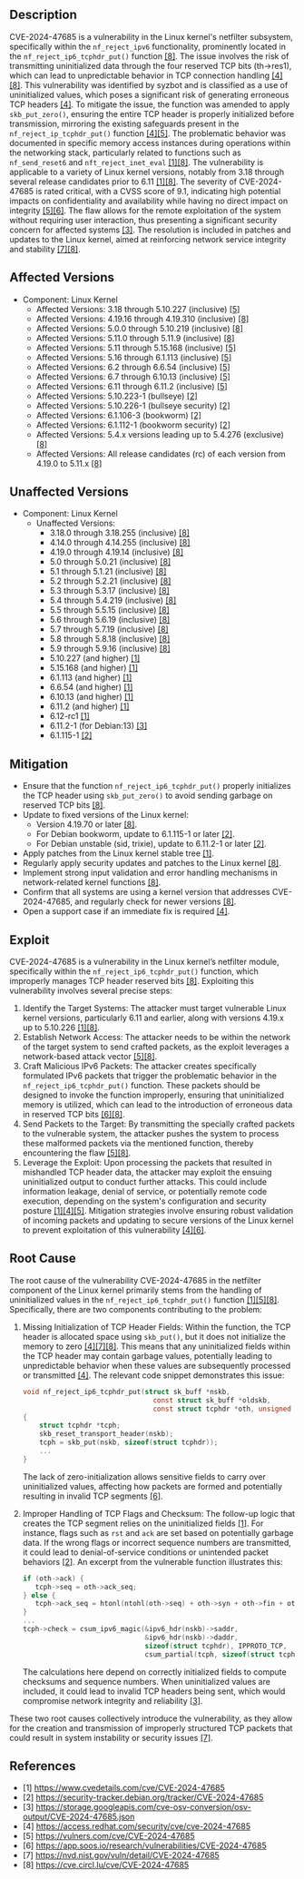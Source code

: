 ## Description

CVE-2024-47685 is a vulnerability in the Linux kernel's netfilter subsystem, specifically within the `nf_reject_ipv6` functionality, prominently located in the `nf_reject_ip6_tcphdr_put()` function [[8]](#References). The issue involves the risk of transmitting uninitialized data through the four reserved TCP bits (th->res1), which can lead to unpredictable behavior in TCP connection handling [[4]](#References)[[8]](#References). This vulnerability was identified by syzbot and is classified as a use of uninitialized values, which poses a significant risk of generating erroneous TCP headers [[4]](#References). To mitigate the issue, the function was amended to apply `skb_put_zero()`, ensuring the entire TCP header is properly initialized before transmission, mirroring the existing safeguards present in the `nf_reject_ip_tcphdr_put()` function [[4]](#References)[[5]](#References). The problematic behavior was documented in specific memory access instances during operations within the networking stack, particularly related to functions such as `nf_send_reset6` and `nft_reject_inet_eval` [[1]](#References)[[8]](#References). The vulnerability is applicable to a variety of Linux kernel versions, notably from 3.18 through several release candidates prior to 6.11 [[1]](#References)[[8]](#References). The severity of CVE-2024-47685 is rated critical, with a CVSS score of 9.1, indicating high potential impacts on confidentiality and availability while having no direct impact on integrity [[5]](#References)[[6]](#References). The flaw allows for the remote exploitation of the system without requiring user interaction, thus presenting a significant security concern for affected systems [[3]](#References). The resolution is included in patches and updates to the Linux kernel, aimed at reinforcing network service integrity and stability [[7]](#References)[[8]](#References).

## Affected Versions

- Component: Linux Kernel
    - Affected Versions: 3.18 through 5.10.227 (inclusive) [[5]](#References)
    - Affected Versions: 4.19.16 through 4.19.310 (inclusive) [[8]](#References)
    - Affected Versions: 5.0.0 through 5.10.219 (inclusive) [[8]](#References)
    - Affected Versions: 5.11.0 through 5.11.9 (inclusive) [[8]](#References)
    - Affected Versions: 5.11 through 5.15.168 (inclusive) [[5]](#References)
    - Affected Versions: 5.16 through 6.1.113 (inclusive) [[5]](#References)
    - Affected Versions: 6.2 through 6.6.54 (inclusive) [[5]](#References)
    - Affected Versions: 6.7 through 6.10.13 (inclusive) [[5]](#References)
    - Affected Versions: 6.11 through 6.11.2 (inclusive) [[5]](#References)
    - Affected Versions: 5.10.223-1 (bullseye) [[2]](#References)
    - Affected Versions: 5.10.226-1 (bullseye security) [[2]](#References)
    - Affected Versions: 6.1.106-3 (bookworm) [[2]](#References)
    - Affected Versions: 6.1.112-1 (bookworm security) [[2]](#References)
    - Affected Versions: 5.4.x versions leading up to 5.4.276 (exclusive) [[8]](#References)
    - Affected Versions: All release candidates (rc) of each version from 4.19.0 to 5.11.x [[8]](#References)

## Unaffected Versions

- Component: Linux Kernel
    - Unaffected Versions:
        - 3.18.0 through 3.18.255 (inclusive) [[8]](#References)
        - 4.14.0 through 4.14.255 (inclusive) [[8]](#References)
        - 4.19.0 through 4.19.14 (inclusive) [[8]](#References)
        - 5.0 through 5.0.21 (inclusive) [[8]](#References)
        - 5.1 through 5.1.21 (inclusive) [[8]](#References)
        - 5.2 through 5.2.21 (inclusive) [[8]](#References)
        - 5.3 through 5.3.17 (inclusive) [[8]](#References)
        - 5.4 through 5.4.219 (inclusive) [[8]](#References)
        - 5.5 through 5.5.15 (inclusive) [[8]](#References)
        - 5.6 through 5.6.19 (inclusive) [[8]](#References)
        - 5.7 through 5.7.19 (inclusive) [[8]](#References)
        - 5.8 through 5.8.18 (inclusive) [[8]](#References)
        - 5.9 through 5.9.16 (inclusive) [[8]](#References)
        - 5.10.227 (and higher) [[1]](#References)
        - 5.15.168 (and higher) [[1]](#References)
        - 6.1.113 (and higher) [[1]](#References)
        - 6.6.54 (and higher) [[1]](#References)
        - 6.10.13 (and higher) [[1]](#References)
        - 6.11.2 (and higher) [[1]](#References)
        - 6.12-rc1 [[1]](#References)
        - 6.11.2-1 (for Debian:13) [[3]](#References)
        - 6.1.115-1 [[2]](#References)

## Mitigation

- Ensure that the function `nf_reject_ip6_tcphdr_put()` properly initializes the TCP header using `skb_put_zero()` to avoid sending garbage on reserved TCP bits [[8]](#References).
- Update to fixed versions of the Linux kernel:
    - Version 4.19.70 or later [[8]](#References).
    - For Debian bookworm, update to 6.1.115-1 or later [[2]](#References).
    - For Debian unstable (sid, trixie), update to 6.11.2-1 or later [[2]](#References).
- Apply patches from the Linux kernel stable tree [[1]](#References).
- Regularly apply security updates and patches to the Linux kernel [[8]](#References).
- Implement strong input validation and error handling mechanisms in network-related kernel functions [[8]](#References).
- Confirm that all systems are using a kernel version that addresses CVE-2024-47685, and regularly check for newer versions [[8]](#References).
- Open a support case if an immediate fix is required [[4]](#References).

## Exploit

CVE-2024-47685 is a vulnerability in the Linux kernel’s netfilter module, specifically within the `nf_reject_ip6_tcphdr_put()` function, which improperly manages TCP header reserved bits [[8]](#References). Exploiting this vulnerability involves several precise steps:
1. Identify the Target Systems: The attacker must target vulnerable Linux kernel versions, particularly 6.11 and earlier, along with versions 4.19.x up to 5.10.226 [[1]](#References)[[8]](#References).
2. Establish Network Access: The attacker needs to be within the network of the target system to send crafted packets, as the exploit leverages a network-based attack vector [[5]](#References)[[8]](#References).
3. Craft Malicious IPv6 Packets: The attacker creates specifically formulated IPv6 packets that trigger the problematic behavior in the `nf_reject_ip6_tcphdr_put()` function. These packets should be designed to invoke the function improperly, ensuring that uninitialized memory is utilized, which can lead to the introduction of erroneous data in reserved TCP bits [[6]](#References)[[8]](#References).
4. Send Packets to the Target: By transmitting the specially crafted packets to the vulnerable system, the attacker pushes the system to process these malformed packets via the mentioned function, thereby encountering the flaw [[5]](#References)[[8]](#References).
5. Leverage the Exploit: Upon processing the packets that resulted in mishandled TCP header data, the attacker may exploit the ensuing uninitialized output to conduct further attacks. This could include information leakage, denial of service, or potentially remote code execution, depending on the system's configuration and security posture [[1]](#References)[[4]](#References)[[5]](#References). Mitigation strategies involve ensuring robust validation of incoming packets and updating to secure versions of the Linux kernel to prevent exploitation of this vulnerability [[4]](#References)[[6]](#References).

## Root Cause

The root cause of the vulnerability CVE-2024-47685 in the netfilter component of the Linux kernel primarily stems from the handling of uninitialized values in the `nf_reject_ip6_tcphdr_put()` function [[1]](#References)[[5]](#References)[[8]](#References). Specifically, there are two components contributing to the problem:

1. Missing Initialization of TCP Header Fields: Within the function, the TCP header is allocated space using `skb_put()`, but it does not initialize the memory to zero [[4]](#References)[[7]](#References)[[8]](#References). This means that any uninitialized fields within the TCP header may contain garbage values, potentially leading to unpredictable behavior when these values are subsequently processed or transmitted [[4]](#References). The relevant code snippet demonstrates this issue:
    ```c
    void nf_reject_ip6_tcphdr_put(struct sk_buff *nskb,
                                    const struct sk_buff *oldskb,
                                    const struct tcphdr *oth, unsigned int otcplen)
    {
        struct tcphdr *tcph;
        skb_reset_transport_header(nskb);
        tcph = skb_put(nskb, sizeof(struct tcphdr));
        ...
    }
    ```
   The lack of zero-initialization allows sensitive fields to carry over uninitialized values, affecting how packets are formed and potentially resulting in invalid TCP segments [[6]](#References).

2. Improper Handling of TCP Flags and Checksum: The follow-up logic that creates the TCP segment relies on the uninitialized fields [[1]](#References). For instance, flags such as `rst` and `ack` are set based on potentially garbage data. If the wrong flags or incorrect sequence numbers are transmitted, it could lead to denial-of-service conditions or unintended packet behaviors [[2]](#References). An excerpt from the vulnerable function illustrates this:
    ```c
   if (oth->ack) {
       tcph->seq = oth->ack_seq;
   } else {
       tcph->ack_seq = htonl(ntohl(oth->seq) + oth->syn + oth->fin + otcplen - (oth->doff << 2));
   }
   ...
   tcph->check = csum_ipv6_magic(&ipv6_hdr(nskb)->saddr,
                                  &ipv6_hdr(nskb)->daddr,
                                  sizeof(struct tcphdr), IPPROTO_TCP,
                                  csum_partial(tcph, sizeof(struct tcphdr), 0));
    ```
   The calculations here depend on correctly initialized fields to compute checksums and sequence numbers. When uninitialized values are included, it could lead to invalid TCP headers being sent, which would compromise network integrity and reliability [[3]](#References).

These two root causes collectively introduce the vulnerability, as they allow for the creation and transmission of improperly structured TCP packets that could result in system instability or security issues [[7]](#References).

## References

- [1] https://www.cvedetails.com/cve/CVE-2024-47685
- [2] https://security-tracker.debian.org/tracker/CVE-2024-47685
- [3] https://storage.googleapis.com/cve-osv-conversion/osv-output/CVE-2024-47685.json
- [4] https://access.redhat.com/security/cve/cve-2024-47685
- [5] https://vulners.com/cve/CVE-2024-47685
- [6] https://app.soos.io/research/vulnerabilities/CVE-2024-47685
- [7] https://nvd.nist.gov/vuln/detail/CVE-2024-47685
- [8] https://cve.circl.lu/cve/CVE-2024-47685

